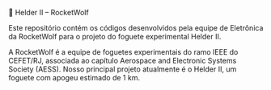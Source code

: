 🚀 Helder II – RocketWolf

Este repositório contém os códigos desenvolvidos pela equipe de Eletrônica da RocketWolf para o projeto do foguete experimental Helder II.

A RocketWolf é a equipe de foguetes experimentais do ramo IEEE do CEFET/RJ, associada ao capítulo Aerospace and Electronic Systems Society (AESS). Nosso principal projeto atualmente é o Helder II, um foguete com apogeu estimado de 1 km.
